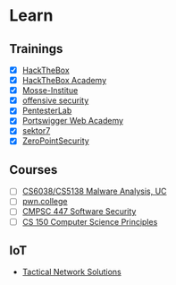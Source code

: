 # Learn

## Trainings

- [x] [HackTheBox](https://www.hackthebox.eu/)
- [x] [HackTheBox Academy](https://academy.hackthebox.com/)
- [x] [Mosse-Institue](https://www.mosse-institute.com)
- [x] [offensive security](https://portal.offensive-security.com/)
- [x] [PentesterLab](https://pentesterlab.com/)
- [x] [Portswigger Web Academy](https://portswigger.net/web-security)
- [x] [sektor7](https://institute.sektor7.net/)
- [x] [ZeroPointSecurity](https://training.zeropointsecurity.co.uk/)

## Courses

- [ ] [CS6038/CS5138 Malware Analysis, UC](https://class.malware.re/)
- [ ] [pwn.college](https://pwn.college/)
- [ ] [CMPSC 447 Software Security](https://www.cse.psu.edu/~gxt29/teaching/cs447s19/index.html)
- [ ] [CS 150 Computer Science Principles](https://www.cs.drexel.edu/~jpopyack/Courses/CSP/Fa21/index.html	)

## IoT

- [Tactical Network Solutions](https://www.tacnetsol.com/)

